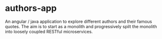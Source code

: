 # authors-app
An angular / java application to explore different authors and their famous quotes. The aim is to start as a monolith and progressively spilt the monolith into loosely coupled RESTful microservices. 
